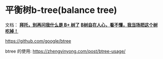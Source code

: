 

# 平衡树b-tree(balance tree)
文档：
**[拜托，别再问我什么是 B+ 树了](https://leetcode-cn.com/circle/article/M2rEuR/)**
**[B树自在人心，看不懂，我当场把这个树吃掉！](https://www.bilibili.com/video/BV1Aa4y1j7a4/)**

https://github.com/google/btree

btree 的使用: https://zhengyinyong.com/post/btree-usage/
